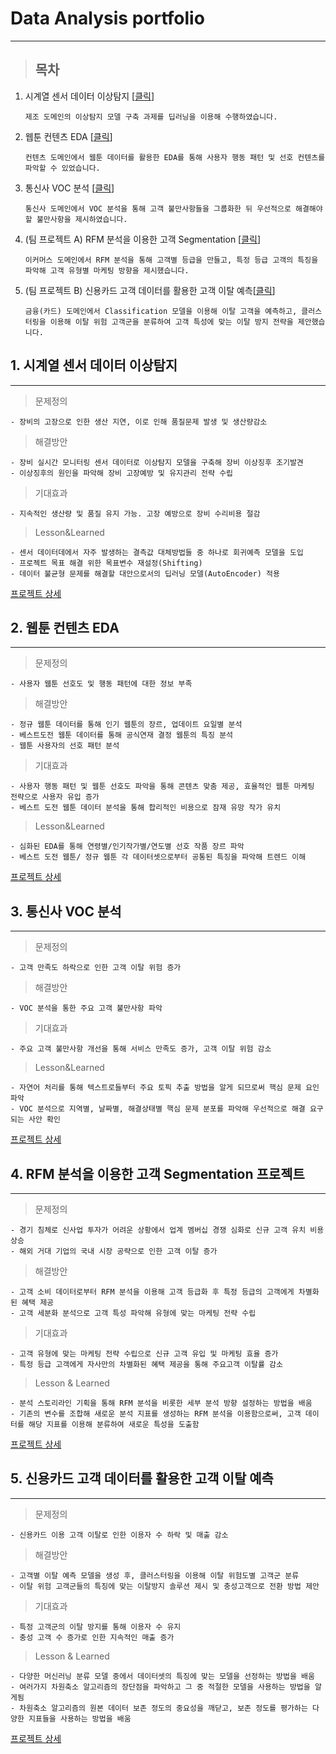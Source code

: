 # Data Analysis portfolio
--- 

> ## 목차

1. 시계열 센서 데이터 이상탐지 [[클릭](https://github.com/2yangho/portfolio/tree/main?tab=readme-ov-file#1-%EC%8B%9C%EA%B3%84%EC%97%B4-%EC%84%BC%EC%84%9C-%EB%8D%B0%EC%9D%B4%ED%84%B0-%EC%9D%B4%EC%83%81%ED%83%90%EC%A7%80)]
   
   `제조 도메인의 이상탐지 모델 구축 과제를 딥러닝을 이용해 수행하였습니다. `
2. 웹툰 컨텐츠 EDA [[클릭](https://github.com/2yangho/portfolio/tree/main?tab=readme-ov-file#2-%EB%B3%B4%ED%97%98-%EA%B4%80%EC%8B%AC%EA%B3%A0%EA%B0%9D-%EC%98%88%EC%B8%A1)]
   
   `컨텐츠 도메인에서 웹툰 데이터를 활용한 EDA를 통해 사용자 행동 패턴 및 선호 컨텐츠를 파악할 수 있었습니다. `
3. 통신사 VOC 분석 [[클릭](https://github.com/2yangho/portfolio/tree/main?tab=readme-ov-file#3-%EC%9D%B4%EC%BB%A4%EB%A8%B8%EC%8A%A4-%EC%BD%94%ED%98%B8%ED%8A%B8-%EB%B6%84%EC%84%9D)]
   
   `통신사 도메인에서 VOC 분석을 통해 고객 불만사항들을 그룹화한 뒤 우선적으로 해결해야할 불만사항을 제시하였습니다. `
4. (팀 프로젝트 A) RFM 분석을 이용한 고객 Segmentation [[클릭](https://github.com/2yangho/portfolio/blob/main/README.md#4-rfm-%EB%B6%84%EC%84%9D%EC%9D%84-%EC%9D%B4%EC%9A%A9%ED%95%9C-%EA%B3%A0%EA%B0%9D-segmentation-%ED%94%84%EB%A1%9C%EC%A0%9D%ED%8A%B8)]
   
   `이커머스 도메인에서 RFM 분석을 통해 고객별 등급을 만들고, 특정 등급 고객의 특징을 파악해 고객 유형별 마케팅 방향을 제시했습니다. `
5. (팀 프로젝트 B) 신용카드 고객 데이터를 활용한 고객 이탈 예측[[클릭](https://github.com/2yangho/portfolio/blob/main/README.md#5-%EC%8B%A0%EC%9A%A9%EC%B9%B4%EB%93%9C-%EA%B3%A0%EA%B0%9D-%EB%8D%B0%EC%9D%B4%ED%84%B0%EB%A5%BC-%ED%99%9C%EC%9A%A9%ED%95%9C-%EA%B3%A0%EA%B0%9D-%EC%9D%B4%ED%83%88-%EC%98%88%EC%B8%A1)]
    
   `금융(카드) 도메인에서 Classification 모델을 이용해 이탈 고객을 예측하고, 클러스터링을 이용해 이탈 위험 고객군을 분류하여 고객 특성에 맞는 이탈 방지 전략을 제안했습니다.`

## **1. 시계열 센서 데이터 이상탐지**
---

> 문제정의

```
- 장비의 고장으로 인한 생산 지연, 이로 인해 품질문제 발생 및 생산량감소
```

> 해결방안

```
- 장비 실시간 모니터링 센서 데이터로 이상탐지 모델을 구축해 장비 이상징후 조기발견
- 이상징후의 원인을 파악해 장비 고장예방 및 유지관리 전략 수립
```

> 기대효과

```
- 지속적인 생산량 및 품질 유지 가능. 고장 예방으로 장비 수리비용 절감
```

> Lesson&Learned

```
- 센서 데이터데에서 자주 발생하는 결측값 대체방법들 중 하나로 회귀예측 모델을 도입
- 프로젝트 목표 해결 위한 목표변수 재설정(Shifting)
- 데이터 불균형 문제를 해결할 대안으로서의 딥러닝 모델(AutoEncoder) 적용
```
[프로젝트 상세](https://github.com/2yangho/portfolio/tree/main/%ED%94%84%EB%A1%9C%EC%A0%9D%ED%8A%B8A)
## **2. 웹툰 컨텐츠 EDA**
---

> 문제정의

```
- 사용자 웹툰 선호도 및 행동 패턴에 대한 정보 부족
```

> 해결방안

```
- 정규 웹툰 데이터를 통해 인기 웹툰의 장르, 업데이트 요일별 분석
- 베스트도전 웹툰 데이터를 통해 공식연재 결정 웹툰의 특징 분석
- 웹툰 사용자의 선호 패턴 분석
```

> 기대효과

```
- 사용자 행동 패턴 및 웹툰 선호도 파악을 통해 콘텐츠 맞춤 제공, 효율적인 웹툰 마케팅 전략으로 사용자 유입 증가
- 베스트 도전 웹툰 데이터 분석을 통해 합리적인 비용으로 잠재 유망 작가 유치 
```

> Lesson&Learned

```
- 심화된 EDA를 통해 연령별/인기작가별/연도별 선호 작품 장르 파악
- 베스트 도전 웹툰/ 정규 웹툰 각 데이터셋으로부터 공통된 특징을 파악해 트렌드 이해
```
[프로젝트 상세](https://github.com/2yangho/portfolio/tree/main/%ED%94%84%EB%A1%9C%EC%A0%9D%ED%8A%B8B)
## **3. 통신사 VOC 분석**
---

> 문제정의

```
- 고객 만족도 하락으로 인한 고객 이탈 위험 증가
```

> 해결방안

```
- VOC 분석을 통한 주요 고객 불만사항 파악
```

> 기대효과

```
- 주요 고객 불만사항 개선을 통해 서비스 만족도 증가, 고객 이탈 위험 감소
```

> Lesson&Learned

```
- 자연어 처리를 통해 텍스트로들부터 주요 토픽 추출 방법을 알게 되므로써 핵심 문제 요인 파악  
- VOC 분석으로 지역별, 날짜별, 해결상태별 핵심 문제 분포를 파악해 우선적으로 해결 요구되는 사안 확인   
```
[프로젝트 상세](https://github.com/2yangho/portfolio/tree/main/%ED%94%84%EB%A1%9C%EC%A0%9D%ED%8A%B8C)


## **4. RFM 분석을 이용한 고객 Segmentation 프로젝트**
---

> 문제정의

```
- 경기 침체로 신사업 투자가 어려운 상황에서 업계 멤버십 경쟁 심화로 신규 고객 유치 비용 상승 
- 해외 거대 기업의 국내 시장 공략으로 인한 고객 이탈 증가
```

> 해결방안

```
- 고객 소비 데이터로부터 RFM 분석을 이용해 고객 등급화 후 특정 등급의 고객에게 차별화된 혜택 제공
- 고객 세분화 분석으로 고객 특성 파악해 유형에 맞는 마케팅 전략 수립
```

> 기대효과

```
- 고객 유형에 맞는 마케팅 전략 수립으로 신규 고객 유입 및 마케팅 효율 증가
- 특정 등급 고객에게 자사만의 차별화된 혜택 제공을 통해 주요고객 이탈률 감소
```

> Lesson & Learned

```
- 분석 스토리라인 기획을 통해 RFM 분석을 비롯한 세부 분석 방향 설정하는 방법을 배움
- 기존의 변수를 조합해 새로운 분석 지표를 생성하는 RFM 분석을 이용함으로써, 고객 데이터를 해당 지표를 이용해 분류하여 새로운 특성을 도출함
```
[프로젝트 상세](https://github.com/2yangho/portfolio/tree/main/%ED%8C%80%ED%94%84%EB%A1%9C%EC%A0%9D%ED%8A%B8A)

## **5. 신용카드 고객 데이터를 활용한 고객 이탈 예측**
---

> 문제정의

```
- 신용카드 이용 고객 이탈로 인한 이용자 수 하락 및 매출 감소
```

> 해결방안

```
- 고객별 이탈 예측 모델을 생성 후, 클러스터링을 이용해 이탈 위험도별 고객군 분류
- 이탈 위험 고객군들의 특징에 맞는 이탈방지 솔루션 제시 및 충성고객으로 전환 방법 제안
```

> 기대효과

```
- 특정 고객군의 이탈 방지를 통해 이용자 수 유지
- 충성 고객 수 증가로 인한 지속적인 매출 증가
```

> Lesson & Learned

```
- 다양한 머신러닝 분류 모델 중에서 데이터셋의 특징에 맞는 모델을 선정하는 방법을 배움
- 여러가지 차원축소 알고리즘의 장단점을 파악하고 그 중 적절한 모델을 사용하는 방법을 알게됨
- 차원축소 알고리즘의 원본 데이터 보존 정도의 중요성을 깨닫고, 보존 정도를 평가하는 다양한 지표들을 사용하는 방법을 배움
```
[프로젝트 상세](https://github.com/2yangho/portfolio/tree/main/%ED%8C%80%ED%94%84%EB%A1%9C%EC%A0%9D%ED%8A%B8B)
